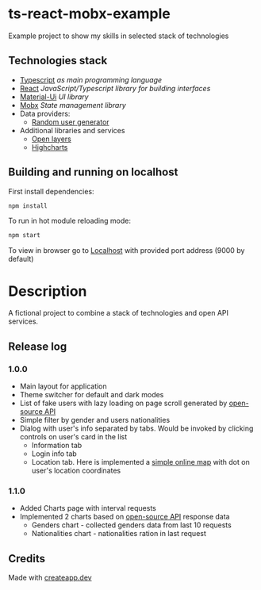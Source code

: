 # ts-react-mobx-example
Example project to show my skills in selected stack of technologies

## Technologies stack
* [Typescript](https://www.typescriptlang.org/) _as main programming language_
* [React](https://reactjs.org/) _JavaScript/Typescript library for building interfaces_
* [Material-Ui](https://material-ui.com/) _UI library_
* [Mobx](https://mobx.js.org/) _State management library_
* Data providers:
  - [Random user generator](https://randomuser.me)
* Additional libraries and services
  - [Open layers](https://openlayers.org)
  - [Highcharts](https://www.highcharts.com/)
## Building and running on localhost

First install dependencies:

```sh
npm install
```

To run in hot module reloading mode:

```sh
npm start
```

To view in browser go to [Localhost](http://localhost:9000/) with provided port address (9000 by default)

# Description
A fictional project to combine a stack of technologies and open API services.

## Release log
### 1.0.0
* Main layout for application
* Theme switcher for default and dark modes
* List of fake users with lazy loading on page scroll generated by [open-source API](https://randomuser.me)
* Simple filter by gender and users nationalities
* Dialog with user's info separated by tabs. Would be invoked by clicking controls on user's card in the list
  * Information tab
  * Login info tab
  * Location tab. Here is implemented a [simple online map](https://openlayers.org) with dot on user's location coordinates

### 1.1.0
* Added Charts page with interval requests
* Implemented 2 charts based on [open-source API](https://randomuser.me) response data
  * Genders chart - collected genders data from last 10 requests
  * Nationalities chart - nationalities ration in last request

## Credits

Made with [createapp.dev](https://createapp.dev/)
